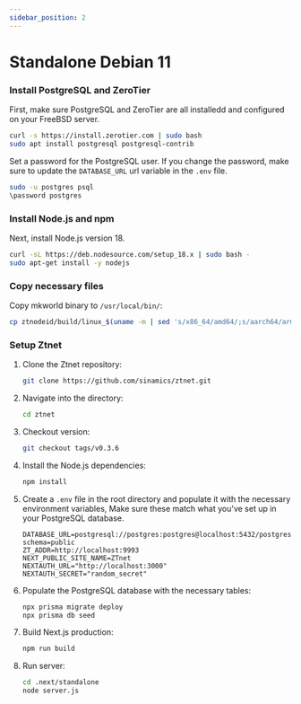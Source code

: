 ```yaml
---
sidebar_position: 2
---
```


# Standalone Debian 11


### Install PostgreSQL and ZeroTier
First, make sure PostgreSQL and ZeroTier are all installedd and configured on your FreeBSD server.
```bash
curl -s https://install.zerotier.com | sudo bash
sudo apt install postgresql postgresql-contrib
```

Set a password for the PostgreSQL user. If you change the password, make sure to update the `DATABASE_URL` url variable in the `.env` file.
```bash
sudo -u postgres psql
\password postgres
```
### Install Node.js and npm
Next, install Node.js version 18.
```bash
curl -sL https://deb.nodesource.com/setup_18.x | sudo bash -
sudo apt-get install -y nodejs
```

### Copy necessary files
Copy mkworld binary to `/usr/local/bin/`:
```bash
cp ztnodeid/build/linux_$(uname -m | sed 's/x86_64/amd64/;s/aarch64/arm64/')/ztmkworld /usr/local/bin/ztmkworld
```

### Setup Ztnet

1. Clone the Ztnet repository:
    ```bash
    git clone https://github.com/sinamics/ztnet.git
    ```

2. Navigate into the directory:
    ```bash
    cd ztnet
    ```

3. Checkout version:
    ```bash
    git checkout tags/v0.3.6
    ````

4. Install the Node.js dependencies:
    ```bash
    npm install
    ```

5. Create a `.env` file in the root directory and populate it with the necessary environment variables, Make sure these match what you've set up in your PostgreSQL database.
    ```
    DATABASE_URL=postgresql://postgres:postgres@localhost:5432/postgres?schema=public
    ZT_ADDR=http://localhost:9993
    NEXT_PUBLIC_SITE_NAME=ZTnet
    NEXTAUTH_URL="http://localhost:3000"
    NEXTAUTH_SECRET="random_secret"
    ```

6. Populate the PostgreSQL database with the necessary tables:
    ```bash
    npx prisma migrate deploy
    npx prisma db seed
    ```
    
7. Build Next.js production:
    ```bash
    npm run build
    ```

8. Run server:
   ```bash
   cd .next/standalone
   node server.js
   ```




